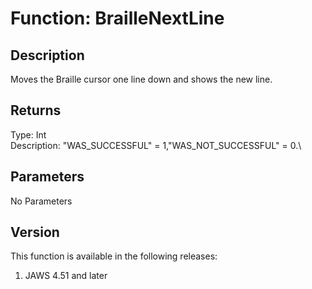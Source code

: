 # Function: BrailleNextLine

## Description

Moves the Braille cursor one line down and shows the new line.

## Returns

Type: Int\
Description: \"WAS_SUCCESSFUL\" = 1,\"WAS_NOT_SUCCESSFUL\" = 0.\

## Parameters

No Parameters

## Version

This function is available in the following releases:

1.  JAWS 4.51 and later

